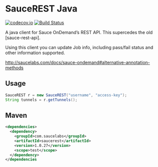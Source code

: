 SauceREST Java
==============

[![codecov.io](https://codecov.io/github/saucelabs/saucerest-java/coverage.svg?branch=master)](https://codecov.io/github/saucelabs/saucerest-java?branch=master)
[![Build Status](https://travis-ci.org/saucelabs/saucerest-java.svg?branch=master)](https://travis-ci.org/saucelabs/saucerest-java)

A java client for Sauce OnDemand’s REST API. This supercedes the old [sauce-rest-api].

Using this client you can update Job info, including pass/fail status and other information supported.

<http://saucelabs.com/docs/sauce-ondemand#alternative-annotation-methods>

Usage
-----

```java
SauceREST r = new SauceREST("username", "access-key");
String tunnels = r.getTunnels();
```


Maven
-----

```xml
<dependencies>
  <dependency>
    <groupId>com.saucelabs</groupId>
    <artifactId>saucerest</artifactId>
    <version>1.0.27</version>
    <scope>test</scope>
  </dependency>
</dependencies
```
